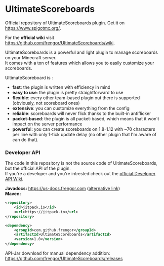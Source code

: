 # UltimateScoreboards

Official repository of UltimateScoreboards plugin. Get it on <https://www.spigotmc.org/>.

For the **official wiki** visit <https://github.com/frengor/UltimateScoreboards/wiki>.

UltimateScoreboards is a powerful and light plugin to manage scoreboards on your Minecraft server.  
It comes with a ton of features which allows you to easily customize your scoreboards. 

UltimateScoreboard is :
* **fast**: the plugin is written with efficiency in mind
* **easy to use**: the plugin is pretty straightforward to use
* **flexible**: every other team-based plugin out there is supported (obviously, not scoreboard ones) 
* **extensive**: you can customize everything from the config
* **reliable**: scoreboards will never flick thanks to the built-in antiflicker
* **packet-based**: the plugin is all packet-based, which means that it won't impact on the server performance
* **powerful**: you can create scoreboards on 1.8-1.12 with ~70 characters per line with only 1-tick update delay (no other plugin that I'm aware of can do that).

### Developer API

The code in this repository is not the source code of UltimateScoreboards, but the official API of the plugin.  
If you're a developer and you're intrested check out the [official Developer API Wiki](https://github.com/frengor/UltimateScoreboards/wiki/Developer-API).

**Javadocs:** <https://us-docs.frengor.com> ([alternative link](https://frengor.github.io/UltimateScoreboardsAPI/))  
**Maven:**
```xml
<repository>
    <id>jitpack.io</id>
    <url>https://jitpack.io</url>
</repository>
```
```xml
<dependency>
    <groupId>com.github.frengor</groupId>
    <artifactId>UltimateScoreboards</artifactId>
    <version>1.0</version>
</dependency>
```
API-Jar download for manual dependency addition: <https://github.com/frengor/UltimateScoreboards/releases>
